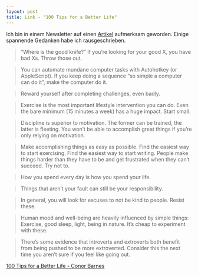 ```yaml
---
layout: post
title: Link - "100 Tips for a Better Life"
---
```


Ich bin in einem Newsletter auf einen [Artikel](https://ideopunk.com/2020/12/22/100-tips-for-a-better-life/) aufmerksam geworden.
Einige spannende Gedanken habe ich rausgeschrieben.

> “Where is the good knife?” If you’re looking for your good X, you have bad Xs. Throw those out. 

> You can automate mundane computer tasks with Autohotkey (or AppleScript). If you keep doing a sequence “so simple a computer can do it”, make the computer do it. 

> Reward yourself after completing challenges, even badly. 

> Exercise is the most important lifestyle intervention you can do. Even the bare minimum (15 minutes a week) has a huge impact. Start small. 

> Discipline is superior to motivation. The former can be trained, the latter is fleeting. You won’t be able to accomplish great things if you’re only relying on motivation. 

> Make accomplishing things as easy as possible. Find the easiest way to start exercising. Find the easiest way to start writing. People make things harder than they have to be and get frustrated when they can’t succeed. Try not to. 

> How you spend every day is how you spend your life. 

> Things that aren’t your fault can still be your responsibility. 

> In general, you will look for excuses to not be kind to people. Resist these. 

> Human mood and well-being are heavily influenced by simple things: Exercise, good sleep, light, being in nature. It’s cheap to experiment with these.

> There’s some evidence that introverts and extroverts both benefit from being pushed to be more extroverted. Consider this the next time you aren’t sure if you feel like going out. 

[100 Tips for a Better Life - Conor Barnes](https://ideopunk.com/2020/12/22/100-tips-for-a-better-life/)
